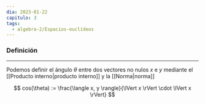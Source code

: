 ```yaml
---
dia: 2023-01-22
capitulo: 3
tags:
  - algebra-2/Espacios-euclídeos
---
```

### Definición
---
Podemos definir el ángulo $\theta$ entre dos vectores no nulos $x$ e $y$ mediante el [[Producto interno|producto interno]] y la [[Norma|norma]]

$$ cos(\theta) := \frac{\langle x, y \rangle}{\lVert x \rVert \cdot \lVert x \rVert} $$